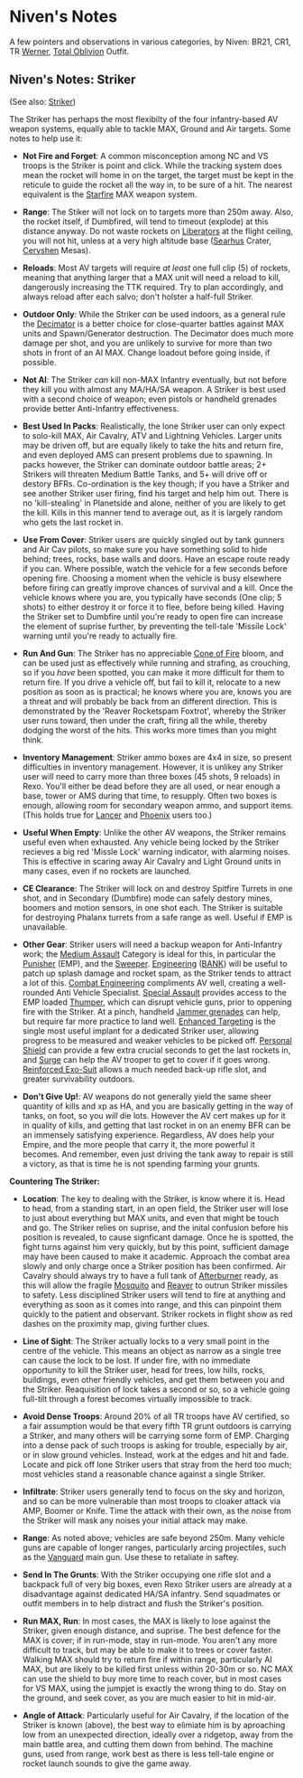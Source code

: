 # Niven's Notes

A few pointers and observations in various categories, by Niven: BR21, CR1, TR
[Werner](../servers/Werner.md), [Total Oblivion](../outfits/Total_Oblivion.md) Outfit.

## Niven's Notes: Striker

(See also: [Striker](../../weapons/Striker.md))

The Striker has perhaps the most flexibilty of the four infantry-based AV weapon
systems, equally able to tackle MAX, Ground and Air targets. Some notes to help
use it:

- **Not Fire and Forget**: A common misconception among NC and VS troops is the
  Striker is point and click. While the tracking system does mean the rocket
  will home in on the target, the target must be kept in the reticule to guide
  the rocket all the way in, to be sure of a hit. The nearest equivalent is the
  [Starfire](../../armor/Starfire.md) MAX weapon system.

<!-- -->

- **Range**: The Stiker will not lock on to targets more than 250m away. Also,
  the rocket itself, if Dumbfired, will tend to timeout (explode) at this
  distance anyway. Do not waste rockets on
  [Liberators](../../vehicles/Liberator.md) at the flight ceiling, you will not
  hit, unless at a very high altitude base ([Searhus](../../locations/Searhus.md)
  Crater, [Ceryshen](../../locations/Ceryshen.md) Mesas).

<!-- -->

- **Reloads**: Most AV targets will require _at least_ one full clip (5) of
  rockets, meaning that anything larger that a MAX unit will need a reload to
  kill, dangerously increasing the TTK required. Try to plan accordingly, and
  always reload after each salvo; don't holster a half-full Striker.

<!-- -->

- **Outdoor Only**: While the Striker _can_ be used indoors, as a general rule
  the [Decimator](../../weapons/Decimator.md) is a better choice for close-quarter
  battles against MAX units and Spawn/Generator destruction. The Decimator does
  much more damage per shot, and you are unlikely to survive for more than two
  shots in front of an AI MAX. Change loadout before going inside, if possible.

<!-- -->

- **Not AI**: The Striker _can_ kill non-MAX Infantry eventually, but not before
  they kill you with almost any MA/HA/SA weapon. A Striker is best used with a
  second choice of weapon; even pistols or handheld grenades provide better
  Anti-Infantry effectiveness.

<!-- -->

- **Best Used In Packs**: Realistically, the lone Striker user can only expect
  to solo-kill MAX, Air Cavalry, ATV and Lightning Vehicles. Larger units may be
  driven off, but are equally likely to take the hits and return fire, and even
  deployed AMS can present problems due to spawning. In packs however, the
  Striker can dominate outdoor battle areas; 2+ Strikers will threaten Medium
  Battle Tanks, and 5+ will drive off or destory BFRs. Co-ordination is the key
  though; if you have a Striker and see another Striker user firing, find his
  target and help him out. There is no 'kill-stealing' in Planetside and alone,
  neither of you are likely to get the kill. Kills in this manner tend to
  average out, as it is largely random who gets the last rocket in.

<!-- -->

- **Use From Cover**: Striker users are quickly singled out by tank gunners and
  Air Cav pilots, so make sure you have something solid to hide behind; trees,
  rocks, base walls and doors. Have an escape route ready if you can. Where
  possible, watch the vehicle for a few seconds before opening fire. Choosing a
  moment when the vehicle is busy elsewhere before firing can greatly improve
  chances of survival and a kill. Once the vehicle knows where you are, you
  typically have seconds (One clip; 5 shots) to either destroy it or force it to
  flee, before being killed. Having the Striker set to Dumbfire until you're
  ready to open fire can increase the element of suprise further, by preventing
  the tell-tale 'Missile Lock' warning until you're ready to actually fire.

<!-- -->

- **Run And Gun**: The Striker has no appreciable
  [Cone of Fire](../../terminology/Cone_of_fire.md) bloom, and can be used just as
  effectively while running and strafing, as crouching, so if you _have_ been
  spotted, you can make it more difficult for them to return fire. If you drive
  a vehicle off, but fail to kill it, relocate to a new position as soon as is
  practical; he knows where you are, knows you are a threat and will probably be
  back from an different direction. This is demonstrated by the 'Reaver
  Rocketspam Foxtrot', whereby the Striker user runs toward, then under the
  craft, firing all the while, thereby dodging the worst of the hits. This works
  more times than you might think.

<!-- -->

- **Inventory Management**: Striker ammo boxes are 4x4 in size, so present
  difficulties in inventory management. However, it is unlikey any Striker user
  will need to carry more than three boxes (45 shots, 9 reloads) in Rexo. You'll
  either be dead before they are all used, or near enough a base, tower or AMS
  during that time, to resupply. Often two boxes is enough, allowing room for
  secondary weapon ammo, and support items. (This holds true for
  [Lancer](../../weapons/Lancer.md) and [Phoenix](../../weapons/Phoenix.md) users
  too.)

<!-- -->

- **Useful When Empty**: Unlike the other AV weapons, the Striker remains useful
  even when exhausted. Any vehicle being locked by the Striker recieves a big
  red 'Missle Lock' warning indicator, with alarming noises. This is effective
  in scaring away Air Cavalry and Light Ground units in many cases, even if no
  rockets are launched.

<!-- -->

- **CE Clearance**: The Striker will lock on and destroy Spitfire Turrets in one
  shot, and in Secondary (Dumbfire) mode can safely destory mines, boomers and
  motion sensors, in one shot each. The Striker is suitable for destroying
  Phalanx turrets from a safe range as well. Useful if EMP is unavailable.

<!-- -->

- **Other Gear**: Striker users will need a backup weapon for Anti-Infantry
  work; the [Medium Assault](../../certifications/Medium_Assault.md) Category is
  ideal for this, in particular the [Punisher](../../weapons/Punisher.md) (EMP),
  and the [Sweeper](../../weapons/Sweeper.md).
  [Engineering](../../certifications/Engineering.md)
  ([BANK](../../weapons/Body_Armor_Nano_Kit.md)) will be useful to patch up splash
  damage and rocket spam, as the Striker tends to attract a lot of this.
  [Combat Engineering](../../certifications/Combat_Engineering.md) compliments AV
  well, creating a well-rounded Anti Vehicle Specialist.
  [Special Assault](../../certifications/Special_Assault.md) provides access to the
  EMP loaded [Thumper](../../weapons/Thumper.md), which can disrupt vehicle guns,
  prior to oppening fire with the Striker. At a pinch, handheld
  [Jammer grenades](../../weapons/Jammer_Grenade.md) can help, but require far more
  practice to land well. [Enhanced Targeting](../../implants/Enhanced_Targeting.md)
  is the single most useful implant for a dedicated Striker user, allowing
  progress to be measured and weaker vehicles to be picked off.
  [Personal Shield](../../implants/Personal_Shield.md) can provide a few extra
  crucial seconds to get the last rockets in, and [Surge](../../implants/Surge.md)
  can help the AV trooper to get to cover if it goes wrong.
  [Reinforced Exo-Suit](../../armor/Reinforced_Exo-Suit.md) allows a much needed
  back-up rifle slot, and greater survivability outdoors.

<!-- -->

- **Don't Give Up!**: AV weapons do not generally yield the same sheer quantity
  of kills and xp as HA, and you are basically getting in the way of tanks, on
  foot, so you _will_ die lots. However the AV cert makes up for it in quality
  of kills, and getting that last rocket in on an enemy BFR can be an immensely
  satisfying experience. Regardless, AV does help your Empire, and the more
  people that carry it, the more powerful it becomes. And remember, even just
  driving the tank away to repair is still a victory, as that is time he is not
  spending farming your grunts.

**Countering The Striker:**

- **Location**: The key to dealing with the Striker, is know where it is. Head
  to head, from a standing start, in an open field, the Striker user will lose
  to just about everything but MAX units, and even that might be touch and go.
  The Striker relies on suprise, and the inital confusion before his position is
  revealed, to cause signficant damage. Once he is spotted, the fight turns
  against him very quickly, but by this point, sufficient damage may have been
  caused to make it academic. Approach the combat area slowly and only charge
  once a Striker position has been confirmed. Air Cavalry should always try to
  have a full tank of [Afterburner](../../terminology/Afterburner.md) ready, as
  this will allow the fragile [Mosquito](../../vehicles/Mosquito.md) and
  [Reaver](../../vehicles/Reaver.md) to outrun Striker missiles to safety. Less
  disciplined Striker users will tend to fire at anything and everything as soon
  as it comes into range, and this can pinpoint them quickly to the patient and
  observant. Striker rockets in flight show as red dashes on the proximity map,
  giving further clues.

<!-- -->

- **Line of Sight**: The Striker actually locks to a very small point in the
  centre of the vehicle. This means an object as narrow as a single tree can
  cause the lock to be lost. If under fire, with no immediate opportunity to
  kill the Striker user, head for trees, low hills, rocks, buildings, even other
  friendly vehicles, and get them between you and the Striker. Reaquisition of
  lock takes a second or so, so a vehicle going full-tilt through a forest
  becomes virtually impossible to track.

<!-- -->

- **Avoid Dense Troops**: Around 20% of all TR troops have AV certified, so a
  fair assumption would be that every fifth TR grunt outdoors is carrying a
  Striker, and many others will be carrying some form of EMP. Charging into a
  dense pack of such troops is asking for trouble, especially by air, or in slow
  ground vehicles. Instead, work at the edges and hit and fade. Locate and pick
  off lone Striker users that stray from the herd too much; most vehicles stand
  a reasonable chance against a single Striker.

<!-- -->

- **Infiltrate**: Striker users generally tend to focus on the sky and horizon,
  and so can be more vulnerable than most troops to cloaker attack via AMP,
  Boomer or Knife. Time the attack with their own, as the noise from the Striker
  will mask any noises your initial attack may make.

<!-- -->

- **Range**: As noted above; vehicles are safe beyond 250m. Many vehicle guns
  are capable of longer ranges, particularly arcing projectiles, such as the
  [Vanguard](../../vehicles/Vanguard.md) main gun. Use these to retaliate in
  saftey.

<!-- -->

- **Send In The Grunts**: With the Striker occupying one rifle slot and a
  backpack full of very big boxes, even Rexo Striker users are already at a
  disadvantage against dedicated HA/SA infantry. Send squadmates or outfit
  members in to help distract and flush the Striker's position.

<!-- -->

- **Run MAX, Run**: In most cases, the MAX is likely to lose against the
  Striker, given enough distance, and suprise. The best defence for the MAX is
  cover; if in run-mode, stay in run-mode. You aren't any more difficult to
  track, but may be able to make it to trees or cover faster. Walking MAX should
  try to return fire if within range, particularly AI MAX, but are likely to be
  killed first unless within 20-30m or so. NC MAX can use the shield to buy more
  time to reach cover, but in most cases for VS MAX, using the jumpjet is
  exactly the wrong thing to do. Stay on the ground, and seek cover, as you are
  much easier to hit in mid-air.

<!-- -->

- **Angle of Attack**: Particularly useful for Air Cavalry, if the location of
  the Striker is known (above), the best way to elimiate him is by aproaching
  low from an unexpected direction, ideally over a ridgetop, away from the main
  battle area, and cutting them down from behind. The machine guns, used from
  range, work best as there is less tell-tale engine or rocket launch sounds to
  give the game away.
